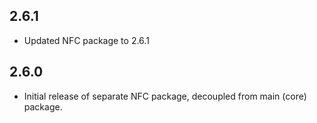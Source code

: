 ## 2.6.1

* Updated NFC package to 2.6.1

## 2.6.0

* Initial release of separate NFC package, decoupled from main (core) package.
